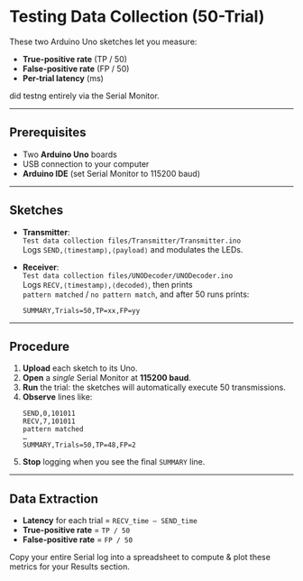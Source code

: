 # Testing Data Collection (50-Trial)

These two Arduino Uno sketches let you measure:

- **True-positive rate** (TP / 50)  
- **False-positive rate** (FP / 50)  
- **Per-trial latency** (ms)

did testng entirely via the Serial Monitor.

---

## Prerequisites

- Two **Arduino Uno** boards  
- USB connection to your computer  
- **Arduino IDE** (set Serial Monitor to 115200 baud)

---

## Sketches

- **Transmitter**:  
  `Test data collection files/Transmitter/Transmitter.ino`  
  Logs `SEND,⟨timestamp⟩,⟨payload⟩` and modulates the LEDs.

- **Receiver**:  
  `Test data collection files/UNODecoder/UNODecoder.ino`  
  Logs `RECV,⟨timestamp⟩,⟨decoded⟩`, then prints  
  `pattern matched` / `no pattern match`, and after 50 runs prints:
  ```
  SUMMARY,Trials=50,TP=xx,FP=yy
  ```

---

##  Procedure

1. **Upload** each sketch to its Uno.  
2. **Open** a *single* Serial Monitor at **115200 baud**.  
3. **Run** the trial: the sketches will automatically execute 50 transmissions.  
4. **Observe** lines like:
   ```
   SEND,0,101011
   RECV,7,101011
   pattern matched
   …
   SUMMARY,Trials=50,TP=48,FP=2
   ```
5. **Stop** logging when you see the final `SUMMARY` line.

---

##  Data Extraction

- **Latency** for each trial = `RECV_time – SEND_time`  
- **True-positive rate** = `TP / 50`  
- **False-positive rate** = `FP / 50`

Copy your entire Serial log into a spreadsheet to compute & plot these metrics for your Results section.
